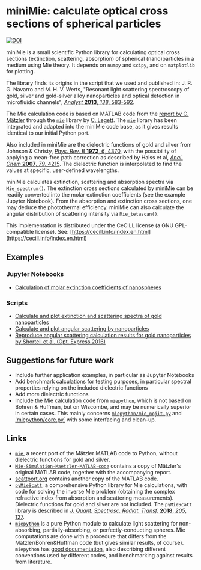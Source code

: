 # miniMie: calculate optical cross sections of spherical particles

[![DOI](https://zenodo.org/badge/DOI/10.5281/zenodo.7657794.svg)](https://doi.org/10.5281/zenodo.7657794)

miniMie is a small scientific Python library for calculating optical cross sections (extinction, scattering, absorption) of spherical (nano)particles in a medium using Mie theory. It depends on `numpy` and `scipy`, and on `matplotlib` for plotting. 

The library finds its origins in the script that we used and published in:
J. R. G. Navarro and M. H. V. Werts, "Resonant light scattering spectroscopy of gold, silver and gold-silver alloy nanoparticles and optical detection in microfluidic channels", [*Analyst* **2013**, *138*, 583-592](https://doi.org/10.1039/c2an36135c).

The Mie calculation code is based on MATLAB code from the [report by C. Mätzler](https://doi.org/10.7892/boris.146550) through the [`mie`](https://github.com/clegett/mie) library by [C. Legett](https://github.com/clegett). The [`mie`](https://github.com/clegett/mie) library has been integrated and adapted into the miniMie code base, as it gives results identical to our initial Python port. 

Also included in miniMie are the dielectric functions of gold and silver from Johnson & Christy, [*Phys. Rev. B* **1972**, *6*, 4370](https://doi.org/10.1103/PhysRevB.6.4370), with the possibility of applying a mean-free path correction as described by Haiss et al, [*Anal. Chem* **2007**, *79*, 4215](https://doi.org/10.1021/ac0702084). The dielectric function is interpolated to find the values at specific, user-defined wavelengths.

miniMie calculates extinction, scattering and absorption spectra via `Mie_spectrum()`. The extinction cross sections calculated by miniMie can be readily converted into the molar extinction coefficients (see the example Jupyter Notebook). From the absorption and extinction cross sections, one may deduce the photothermal efficiency. miniMie can also calculate the angular distribution of scattering intensity via `Mie_tetascan()`.

This implementation is distributed under the CeCILL license (a GNU GPL-compatible license). See: [https://cecill.info/index.en.html](https://cecill.info/index.en.html)



## Examples

### Jupyter Notebooks

* [Calculation of molar extinction coefficients of nanospheres](https://github.com/mhvwerts/miniMie/blob/master/Example%20-%20Extinction%20coefficients%20of%20gold%20nanospheres.ipynb)


### Scripts
* [Calculate and plot extinction and scattering spectra of gold nanoparticles](https://github.com/mhvwerts/miniMie/blob/master/Mie_example_with_plot.py)
* [Calculate and plot angular scattering by nanoparticles](https://github.com/mhvwerts/miniMie/blob/master/Mie_angular_scattering.py)
* [Reproduce angular scattering calculation results for gold nanoparticles by Shortell et al. (Opt. Express 2016)](https://github.com/mhvwerts/miniMie/blob/master/Mie_angular_scattering_gold.py)



## Suggestions for future work

* Include further application examples, in particular as Jupyter Notebooks
* Add benchmark calculations for testing purposes, in particular spectral properties relying on the included dielectric functions
* Add more dielectric functions
* Include the Mie calculation code from [`miepython`](https://github.com/scottprahl/miepython), which is not based on Bohren & Huffman, but on Wiscombe, and may be numerically superior in certain cases. This mainly concerns [`miepython/mie_nojit.py`](https://github.com/scottprahl/miepython/blob/main/miepython/mie_nojit.py) and ['miepython/core.py`](https://github.com/scottprahl/miepython/blob/main/miepython/core.py) with some interfacing and clean-up.



## Links

* [`mie`](https://github.com/clegett/mie), a recent port of the Mätzler MATLAB code to Python, without dielectric functions for gold and silver.
* [`Mie-Simulation-Maetzler-MATLAB-code`](https://github.com/garatbeo/Mie-Simulation-Maetzler-MATLAB-code) contains a copy of Mätzler's original MATLAB code, together with the accompanying report.
* [scattport.org](https://scattport.org/index.php/programs-menu/mie-type-codes-menu/111-mie-matlab-maetzler) contains another copy of the MATLAB code.
* [`pyMieScatt`](https://github.com/bsumlin/PyMieScatt), a comprehensive Python library for Mie calculations, with code for solving the inverse Mie problem (obtaining the complex refractive index from absorption and scattering measurements). Dielectric functions for gold and silver are not included. The `pyMieScatt` library is described in [*J. Quant. Spectrosc. Radiat. Transf.* **2018**, *205*, 127](https://doi.org/10.1016/j.jqsrt.2017.10.012).
* [`miepython`](https://github.com/scottprahl/miepython) is a pure Python module to calculate light scattering for non-absorbing, partially-absorbing, or perfectly-conducting spheres. Mie computations are done with a procedure that differs from the Mätzler/Bohren&Huffman code (but gives similar results, of course). `miepython` has [good documentation](https://miepython.readthedocs.io/en/latest/), also describing different conventions used by different codes, and benchmarking against results from literature.
